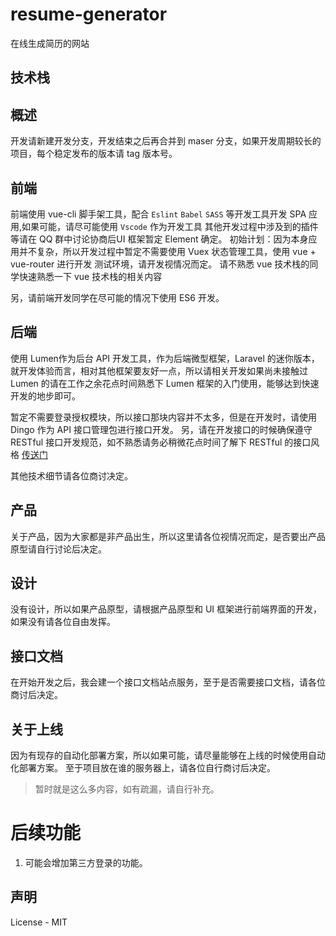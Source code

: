 # resume-generator
在线生成简历的网站

## 技术栈

## 概述

开发请新建开发分支，开发结束之后再合并到 maser 分支，如果开发周期较长的项目，每个稳定发布的版本请 tag 版本号。

## 前端 

前端使用 vue-cli 脚手架工具，配合 `Eslint`  `Babel`  `SASS` 等开发工具开发 SPA 应用,如果可能，请尽可能使用  `Vscode`  作为开发工具
其他开发过程中涉及到的插件等请在 QQ 群中讨论协商后UI 框架暂定 Element
确定。
初始计划：因为本身应用并不复杂，所以开发过程中暂定不需要使用 Vuex 状态管理工具，使用 vue + vue-router 进行开发
测试环境，请开发视情况而定。
请不熟悉 vue 技术栈的同学快速熟悉一下 vue 技术栈的相关内容

另，请前端开发同学在尽可能的情况下使用 ES6 开发。

## 后端

使用 Lumen作为后台 API 开发工具，作为后端微型框架，Laravel 的迷你版本，就开发体验而言，相对其他框架要友好一点，所以请相关开发如果尚未接触过 Lumen 的请在工作之余花点时间熟悉下 Lumen 框架的入门使用，能够达到快速开发的地步即可。

暂定不需要登录授权模块，所以接口那块内容并不太多，但是在开发时，请使用 Dingo 作为 API 接口管理包进行接口开发。
另，请在开发接口的时候确保遵守 RESTful 接口开发规范，如不熟悉请务必稍微花点时间了解下 RESTful 的接口风格 [传送门](http://www.ruanyifeng.com/blog/2014/05/restful_api.html)

其他技术细节请各位商讨决定。

## 产品

关于产品，因为大家都是非产品出生，所以这里请各位视情况而定，是否要出产品原型请自行讨论后决定。

## 设计

没有设计，所以如果产品原型，请根据产品原型和 UI 框架进行前端界面的开发，如果没有请各位自由发挥。

## 接口文档

在开始开发之后，我会建一个接口文档站点服务，至于是否需要接口文档，请各位商讨后决定。

## 关于上线

因为有现存的自动化部署方案，所以如果可能，请尽量能够在上线的时候使用自动化部署方案。
至于项目放在谁的服务器上，请各位自行商讨后决定。

> 暂时就是这么多内容，如有疏漏，请自行补充。

# 后续功能

1. 可能会增加第三方登录的功能。

## 声明

License -  MIT


